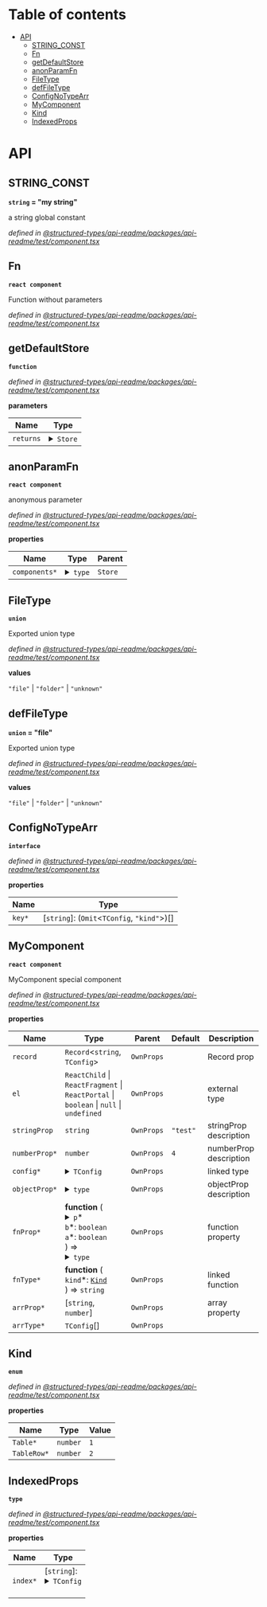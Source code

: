# Table of contents

-   [API](#api)
    -   [STRING_CONST](#string_const)
    -   [Fn](#fn)
    -   [getDefaultStore](#getdefaultstore)
    -   [anonParamFn](#anonparamfn)
    -   [FileType](#filetype)
    -   [defFileType](#deffiletype)
    -   [ConfigNoTypeArr](#confignotypearr)
    -   [MyComponent](#mycomponent)
    -   [Kind](#kind)
    -   [IndexedProps](#indexedprops)

# API

<api-readme files="./component.tsx"/>

<!-- START-API-README -->

## STRING_CONST

**`string` = "my string"**

a string global constant

_defined in [@structured-types/api-readme/packages/api-readme/test/component.tsx](https://github.com/ccontrols/structured-types/tree/master/packages/api-readme/test/component.tsx#L7)_

## Fn

**`react component`**

Function without parameters

_defined in [@structured-types/api-readme/packages/api-readme/test/component.tsx](https://github.com/ccontrols/structured-types/tree/master/packages/api-readme/test/component.tsx#L13)_

## getDefaultStore

**`function`**

_defined in [@structured-types/api-readme/packages/api-readme/test/component.tsx](https://github.com/ccontrols/structured-types/tree/master/packages/api-readme/test/component.tsx#L25)_

**parameters**

| Name      | Type                                                                                                                                                                |
| --------- | ------------------------------------------------------------------------------------------------------------------------------------------------------------------- |
| `returns` | <details><summary>`Store`</summary><blockquote><details><summary>`components`\*</summary><blockquote>`name`: `string`</blockquote></details></blockquote></details> |

## anonParamFn

**`react component`**

anonymous parameter

_defined in [@structured-types/api-readme/packages/api-readme/test/component.tsx](https://github.com/ccontrols/structured-types/tree/master/packages/api-readme/test/component.tsx#L30)_

**properties**

| Name          | Type                                                                                  | Parent  |
| ------------- | ------------------------------------------------------------------------------------- | ------- |
| `components*` | <details><summary>`type`</summary><blockquote>`name`: `string`</blockquote></details> | `Store` |

## FileType

**`union`**

Exported union type

_defined in [@structured-types/api-readme/packages/api-readme/test/component.tsx](https://github.com/ccontrols/structured-types/tree/master/packages/api-readme/test/component.tsx#L36)_

**values**

`"file"` \| `"folder"` \| `"unknown"`

## defFileType

**`union` = "file"**

Exported union type

_defined in [@structured-types/api-readme/packages/api-readme/test/component.tsx](https://github.com/ccontrols/structured-types/tree/master/packages/api-readme/test/component.tsx#L38)_

**values**

`"file"` \| `"folder"` \| `"unknown"`

## ConfigNoTypeArr

**`interface`**

_defined in [@structured-types/api-readme/packages/api-readme/test/component.tsx](https://github.com/ccontrols/structured-types/tree/master/packages/api-readme/test/component.tsx#L53)_

**properties**

| Name   | Type                                                   |
| ------ | ------------------------------------------------------ |
| `key*` | \[`string`]: (`Omit`&lt;`TConfig`, `"kind"`>)\[]<br /> |

## MyComponent

**`react component`**

MyComponent special component

_defined in [@structured-types/api-readme/packages/api-readme/test/component.tsx](https://github.com/ccontrols/structured-types/tree/master/packages/api-readme/test/component.tsx#L111)_

**properties**

| Name          | Type                                                                                                                                                                                                                                                                                                                                                                                                                              | Parent     | Default  | Description            |
| ------------- | --------------------------------------------------------------------------------------------------------------------------------------------------------------------------------------------------------------------------------------------------------------------------------------------------------------------------------------------------------------------------------------------------------------------------------- | ---------- | -------- | ---------------------- |
| `record`      | `Record`&lt;`string`, `TConfig`>                                                                                                                                                                                                                                                                                                                                                                                                  | `OwnProps` |          | Record prop            |
| `el`          | `ReactChild` \| `ReactFragment` \| `ReactPortal` \| `boolean` \| `null` \| `undefined`                                                                                                                                                                                                                                                                                                                                            | `OwnProps` |          | external type          |
| `stringProp`  | `string`                                                                                                                                                                                                                                                                                                                                                                                                                          | `OwnProps` | `"test"` | stringProp description |
| `numberProp*` | `number`                                                                                                                                                                                                                                                                                                                                                                                                                          | `OwnProps` | `4`      | numberProp description |
| `config*`     | <details><summary>`TConfig`</summary><blockquote>`system`\*: `boolean`<br /><details><summary>`compiler`\*</summary><blockquote>\[`string`]: `CompilerOptionsValue` \| `TsConfigSourceFile` \| `undefined`</blockquote></details>`kind`\*: [`Kind`](#kind)</blockquote></details>                                                                                                                                                 | `OwnProps` |          | linked type            |
| `objectProp*` | <details><summary>`type`</summary><blockquote>`name`\*: `string`<br />`sex`\*: `"male"` \| `"female"`<br /><details><summary>`c`\*</summary><blockquote>`system`\*: <br />`compiler`\*: <br />`kind`\*: </blockquote></details></blockquote></details>                                                                                                                                                                            | `OwnProps` |          | objectProp description |
| `fnProp*`     | **function** (<br /><details><summary>`p`\*</summary><blockquote><details><summary>`config`\*</summary><blockquote>`system`\*: <br />`compiler`\*: <br />`kind`\*: </blockquote></details></blockquote></details>`b`\*: `boolean`<br />`a`\*: `boolean`<br />) => <details><summary>`type`</summary><blockquote><details><summary>`state`\*</summary><blockquote>`name`\*: `string`</blockquote></details></blockquote></details> | `OwnProps` |          | function property      |
| `fnType*`     | **function** (<br />`kind`\*: [`Kind`](#kind)<br />) => `string`                                                                                                                                                                                                                                                                                                                                                                  | `OwnProps` |          | linked function        |
| `arrProp*`    | \[`string`, `number`]                                                                                                                                                                                                                                                                                                                                                                                                             | `OwnProps` |          | array property         |
| `arrType*`    | `TConfig`\[]                                                                                                                                                                                                                                                                                                                                                                                                                      | `OwnProps` |          |                        |

## Kind

**`enum`**

_defined in [@structured-types/api-readme/packages/api-readme/test/component.tsx](https://github.com/ccontrols/structured-types/tree/master/packages/api-readme/test/component.tsx#L119)_

**properties**

| Name        | Type     | Value |
| ----------- | -------- | ----- |
| `Table*`    | `number` | `1`   |
| `TableRow*` | `number` | `2`   |

## IndexedProps

**`type`**

_defined in [@structured-types/api-readme/packages/api-readme/test/component.tsx](https://github.com/ccontrols/structured-types/tree/master/packages/api-readme/test/component.tsx#L128)_

**properties**

| Name     | Type                                                                                                                                                                                                                                                                                                 |
| -------- | ---------------------------------------------------------------------------------------------------------------------------------------------------------------------------------------------------------------------------------------------------------------------------------------------------- |
| `index*` | \[`string`]: <details><summary>`TConfig`</summary><blockquote>`system`\*: `boolean`<br /><details><summary>`compiler`\*</summary><blockquote>\[`string`]: `CompilerOptionsValue` \| `TsConfigSourceFile` \| `undefined`</blockquote></details>`kind`\*: [`Kind`](#kind)</blockquote></details><br /> |

<!-- END-API-README -->
